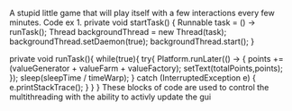 A stupid little game that will play itself with a few interactions every few minutes.
Code ex 1.
   private void startTask() {
       Runnable task = () -> runTask();
       Thread backgroundThread = new Thread(task);
       backgroundThread.setDaemon(true);
       backgroundThread.start();
   }

   private void runTask(){
       while(true){
           try{
               Platform.runLater(() -> {
                   points += (valueGenerator + valueFarm + valueFactory);
                   setText(totalPoints,points);
               });
               sleep(sleepTime / timeWarp);
           } catch (InterruptedException e) {
               e.printStackTrace();
           }
       }
   }
These blocks of code are used to control the multithreading with the ability to activly update the gui 
      
